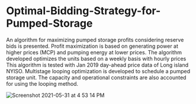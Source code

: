 # Optimal-Bidding-Strategy-for-Pumped-Storage

An algorithm for maximizing pumped storage profits considering reserve bids is presented. Profit maximization is based on generating power at higher prices (MCP) and pumping energy at lower prices. The algorithm developed optimizes the units based on a weekly basis with hourly prices This algorithm is tested with Jan 2019 day-ahead price data of Long island NYISO. 
Multistage looping optimization is developed to schedule a pumped storage unit.
The capacity and operational constraints are also accounted for using the looping method.


![Screenshot 2021-05-31 at 4 53 14 PM](https://user-images.githubusercontent.com/11923457/120241442-bffa4200-c230-11eb-8a19-025f1ee59681.png)
